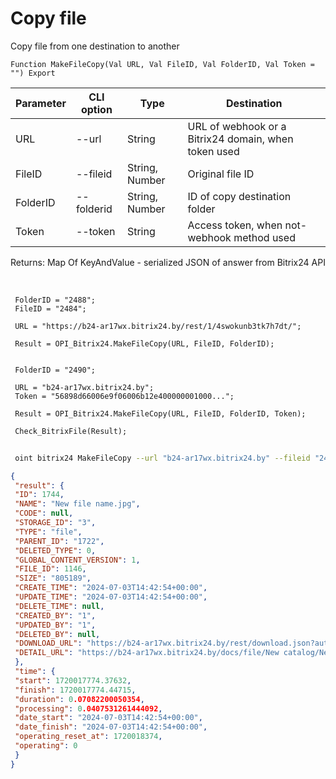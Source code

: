 ﻿---
sidebar_position: 24
---

# Copy file
 Copy file from one destination to another



`Function MakeFileCopy(Val URL, Val FileID, Val FolderID, Val Token = "") Export`

 | Parameter | CLI option | Type | Destination |
 |-|-|-|-|
 | URL | --url | String | URL of webhook or a Bitrix24 domain, when token used |
 | FileID | --fileid | String, Number | Original file ID |
 | FolderID | --folderid | String, Number | ID of copy destination folder |
 | Token | --token | String | Access token, when not-webhook method used |

 
 Returns: Map Of KeyAndValue - serialized JSON of answer from Bitrix24 API

<br/>




```bsl title="Code example"
 FolderID = "2488";
 FileID = "2484";
 
 URL = "https://b24-ar17wx.bitrix24.by/rest/1/4swokunb3tk7h7dt/";
 
 Result = OPI_Bitrix24.MakeFileCopy(URL, FileID, FolderID);
 
 
 FolderID = "2490";
 
 URL = "b24-ar17wx.bitrix24.by";
 Token = "56898d66006e9f06006b12e400000001000...";
 
 Result = OPI_Bitrix24.MakeFileCopy(URL, FileID, FolderID, Token);
 
 Check_BitrixFile(Result);
```
	


```sh title="CLI command example"
 
 oint bitrix24 MakeFileCopy --url "b24-ar17wx.bitrix24.by" --fileid "2484" --folderid "2490" --token "56898d66006e9f06006b12e400000001000..."

```

```json title="Result"
{
 "result": {
 "ID": 1744,
 "NAME": "New file name.jpg",
 "CODE": null,
 "STORAGE_ID": "3",
 "TYPE": "file",
 "PARENT_ID": "1722",
 "DELETED_TYPE": 0,
 "GLOBAL_CONTENT_VERSION": 1,
 "FILE_ID": 1146,
 "SIZE": "805189",
 "CREATE_TIME": "2024-07-03T14:42:54+00:00",
 "UPDATE_TIME": "2024-07-03T14:42:54+00:00",
 "DELETE_TIME": null,
 "CREATED_BY": "1",
 "UPDATED_BY": "1",
 "DELETED_BY": null,
 "DOWNLOAD_URL": "https://b24-ar17wx.bitrix24.by/rest/download.json?auth=fe708566006e9f06006b12e4000000010000076fcba303ea853529aed2cefade1444b3&token=disk%7CaWQ9MTc0NCZfPWphdFBTRXpUdHI2anZKbDNxMDBwVTdRRVZ4aDdGVTMy%7CImRvd25sb2FkfGRpc2t8YVdROU1UYzBOQ1pmUFdwaGRGQlRSWHBVZEhJMmFuWktiRE54TURCd1ZUZFJSVlo0YURkR1ZUTXl8ZmU3MDg1NjYwMDZlOWYwNjAwNmIxMmU0MDAwMDAwMDEwMDAwMDc2ZmNiYTMwM2VhODUzNTI5YWVkMmNlZmFkZTE0NDRiMyI%3D.uOKd1v3hEnu7vsep0NhRk3RzXtyT21DBrrwPl3DxLG8%3D",
 "DETAIL_URL": "https://b24-ar17wx.bitrix24.by/docs/file/New catalog/New file name.jpg"
 },
 "time": {
 "start": 1720017774.37632,
 "finish": 1720017774.44715,
 "duration": 0.07082200050354,
 "processing": 0.0407531261444092,
 "date_start": "2024-07-03T14:42:54+00:00",
 "date_finish": "2024-07-03T14:42:54+00:00",
 "operating_reset_at": 1720018374,
 "operating": 0
 }
}
```
